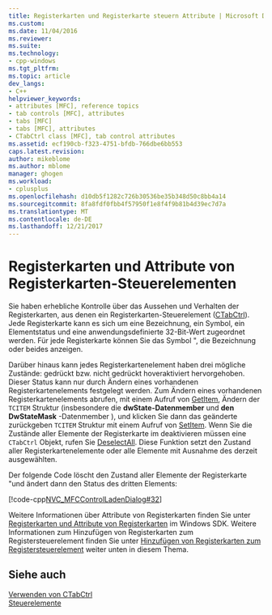 ```yaml
---
title: Registerkarten und Registerkarte steuern Attribute | Microsoft Docs
ms.custom: 
ms.date: 11/04/2016
ms.reviewer: 
ms.suite: 
ms.technology:
- cpp-windows
ms.tgt_pltfrm: 
ms.topic: article
dev_langs:
- C++
helpviewer_keywords:
- attributes [MFC], reference topics
- tab controls [MFC], attributes
- tabs [MFC]
- tabs [MFC], attributes
- CTabCtrl class [MFC], tab control attributes
ms.assetid: ecf190cb-f323-4751-bfdb-766dbe6bb553
caps.latest.revision: 
author: mikeblome
ms.author: mblome
manager: ghogen
ms.workload:
- cplusplus
ms.openlocfilehash: d10db5f1282c726b30536be35b348d50c8bb4a14
ms.sourcegitcommit: 8fa8fdf0fbb4f57950f1e8f4f9b81b4d39ec7d7a
ms.translationtype: MT
ms.contentlocale: de-DE
ms.lasthandoff: 12/21/2017
---
```

# <a name="tabs-and-tab-control-attributes"></a>Registerkarten und Attribute von Registerkarten-Steuerelementen
Sie haben erhebliche Kontrolle über das Aussehen und Verhalten der Registerkarten, aus denen ein Registerkarten-Steuerelement ([CTabCtrl](../mfc/reference/ctabctrl-class.md)). Jede Registerkarte kann es sich um eine Bezeichnung, ein Symbol, ein Elementstatus und eine anwendungsdefinierte 32-Bit-Wert zugeordnet werden. Für jede Registerkarte können Sie das Symbol ", die Bezeichnung oder beides anzeigen.  
  
 Darüber hinaus kann jedes Registerkartenelement haben drei mögliche Zustände: gedrückt bzw. nicht gedrückt hoveraktiviert hervorgehoben. Dieser Status kann nur durch Ändern eines vorhandenen Registerkartenelements festgelegt werden. Zum Ändern eines vorhandenen Registerkartenelements abrufen, mit einem Aufruf von [GetItem](../mfc/reference/ctabctrl-class.md#getitem), Ändern der `TCITEM` Struktur (insbesondere die **dwState-Datenmember** und **den DwStateMask** -Datenmember ), und klicken Sie dann das geänderte zurückgeben `TCITEM` Struktur mit einem Aufruf von [SetItem](../mfc/reference/ctabctrl-class.md#setitem). Wenn Sie die Zustände aller Elemente der Registerkarte im deaktivieren müssen eine `CTabCtrl` Objekt, rufen Sie [DeselectAll](../mfc/reference/ctabctrl-class.md#deselectall). Diese Funktion setzt den Zustand aller Registerkartenelemente oder alle Elemente mit Ausnahme des derzeit ausgewählten.  
  
 Der folgende Code löscht den Zustand aller Elemente der Registerkarte "und ändert dann den Status des dritten Elements:  
  
 [!code-cpp[NVC_MFCControlLadenDialog#32](../mfc/codesnippet/cpp/tabs-and-tab-control-attributes_1.cpp)]  
  
 Weitere Informationen über Attribute von Registerkarten finden Sie unter [Registerkarten und Attribute von Registerkarten](http://msdn.microsoft.com/library/windows/desktop/bb760550) im Windows SDK. Weitere Informationen zum Hinzufügen von Registerkarten zum Registersteuerelement finden Sie unter [Hinzufügen von Registerkarten zum Registersteuerelement](../mfc/adding-tabs-to-a-tab-control.md) weiter unten in diesem Thema.  
  
## <a name="see-also"></a>Siehe auch  
 [Verwenden von CTabCtrl](../mfc/using-ctabctrl.md)   
 [Steuerelemente](../mfc/controls-mfc.md)

